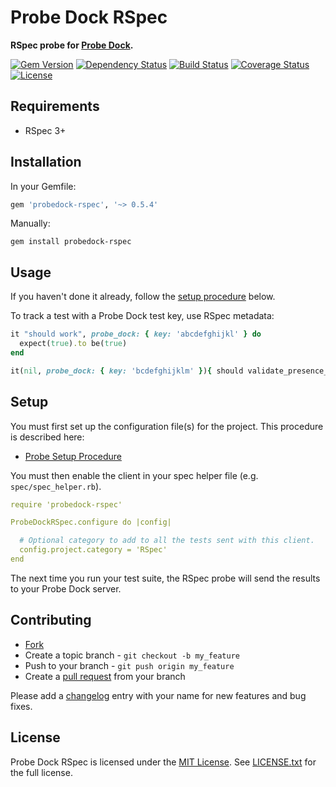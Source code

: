 # Probe Dock RSpec

**RSpec probe for [Probe Dock](https://github.com/probedock/probedock).**

[![Gem Version](https://badge.fury.io/rb/probedock-rspec.svg)](http://badge.fury.io/rb/probedock-rspec)
[![Dependency Status](https://gemnasium.com/probedock/probedock-rspec.svg)](https://gemnasium.com/probedock/probedock-rspec)
[![Build Status](https://secure.travis-ci.org/probedock/probedock-rspec.svg)](http://travis-ci.org/probedock/probedock-rspec)
[![Coverage Status](https://coveralls.io/repos/probedock/probedock-rspec/badge.svg)](https://coveralls.io/r/probedock/probedock-rspec?branch=master)
[![License](https://img.shields.io/github/license/probedock/probedock-rspec.svg)](LICENSE.txt)

## Requirements

* RSpec 3+

## Installation

In your Gemfile:

```rb
gem 'probedock-rspec', '~> 0.5.4'
```

Manually:

    gem install probedock-rspec

## Usage

If you haven't done it already, follow the [setup procedure](#setup) below.

To track a test with a Probe Dock test key, use RSpec metadata:

```rb
it "should work", probe_dock: { key: 'abcdefghijkl' } do
  expect(true).to be(true)
end

it(nil, probe_dock: { key: 'bcdefghijklm' }){ should validate_presence_of(:name) }
```

<a name="setup"></a>
## Setup

You must first set up the configuration file(s) for the project.
This procedure is described here:

* [Probe Setup Procedure](https://github.com/probedock/probedock-clients#setup-procedure)

You must then enable the client in your spec helper file (e.g. `spec/spec_helper.rb`).

```yml
require 'probedock-rspec'

ProbeDockRSpec.configure do |config|

  # Optional category to add to all the tests sent with this client.
  config.project.category = 'RSpec'
end
```

The next time you run your test suite, the RSpec probe will send the results to your Probe Dock server.

## Contributing

* [Fork](https://help.github.com/articles/fork-a-repo)
* Create a topic branch - `git checkout -b my_feature`
* Push to your branch - `git push origin my_feature`
* Create a [pull request](http://help.github.com/pull-requests/) from your branch

Please add a [changelog](CHANGELOG.md) entry with your name for new features and bug fixes.

## License

Probe Dock RSpec is licensed under the [MIT License](http://opensource.org/licenses/MIT).
See [LICENSE.txt](LICENSE.txt) for the full license.
